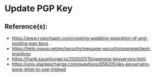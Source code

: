 # Update PGP Key

## Reference(s):
- https://www.ryanchapin.com/creating-updating-expiration-of-and-posting-pgp-keys
- https://help.riseup.net/en/security/message-security/openpgp/best-practices
- https://frank.sauerburger.io/2020/01/15/openpgp-keyservers.html
- https://unix.stackexchange.com/questions/656205/sks-keyservers-gone-what-to-use-instead
